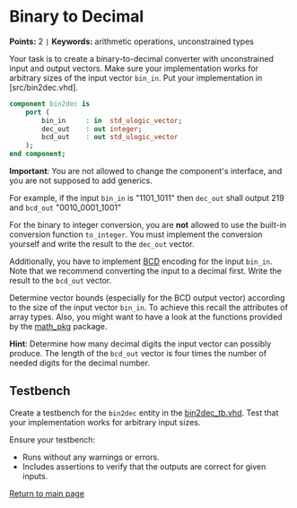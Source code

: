 
# Binary to Decimal
**Points:** 2 ` | ` **Keywords:** arithmetic operations, unconstrained types


Your task is to create a binary-to-decimal converter with unconstrained input and output vectors.
Make sure your implementation works for arbitrary sizes of the input vector `bin_in`.
Put your implementation in [src/bin2dec.vhd].

```vhdl
component bin2dec is
	port (
		bin_in     : in  std_ulogic_vector;
		dec_out    : out integer;
		bcd_out    : out std_ulogic_vector
	);
end component;
```

**Important**: You are not allowed to change the component's interface, and you are not supposed to add generics.

For example, if the input `bin_in` is "1101_1011" then `dec_out` shall output 219 and `bcd_out` "0010_0001_1001"

For the binary to integer conversion, you are **not** allowed to use the built-in conversion function `to_integer`.
You must implement the conversion yourself and write the result to the `dec_out` vector.

Additionally, you have to implement [BCD](https://en.wikipedia.org/wiki/Binary-coded_decimal) encoding for the input `bin_in`.
Note that we recommend converting the input to a decimal first.
Write the result to the `bcd_out` vector.

Determine vector bounds (especially for the BCD output vector) according to the size of the input vector `bin_in`.
To achieve this recall the attributes of array types.
Also, you might want to have a look at the functions provided by the [math_pkg](../../lib/math/math.md) package.

**Hint**: Determine how many decimal digits the input vector can possibly produce.
The length of the `bcd_out` vector is four times the number of needed digits for the decimal number.

## Testbench

Create a testbench for the `bin2dec` entity in the [bin2dec_tb.vhd](tb/bin2dec_tb.vhd).
Test that your implementation works for arbitrary input sizes.

Ensure your testbench:
 * Runs without any warnings or errors.
 * Includes assertions to verify that the outputs are correct for given inputs.


[Return to main page](../../readme.md)
